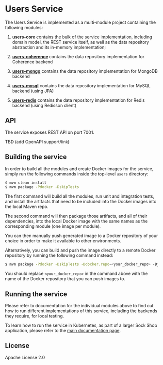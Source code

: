 # Users Service 

The Users Service is implemented as a multi-module project containing the following modules:

1. **[users-core](./users-core)** contains the bulk of the service implementation, including
domain model, the REST service itself, as well as the data repository abstraction and its 
in-memory implementation;

2. **[users-coherence](./users-coherence)** contains the data repository implementation for 
Coherence backend

3. **[users-mongo](./users-mongo)** contains the data repository implementation for MongoDB 
backend

4. **[users-mysql](./users-mysql)** contains the data repository implementation for MySQL 
backend (using JPA)

5. **[users-redis](./users-redis)** contains the data repository implementation for Redis 
backend (using Redisson client)

## API

The service exposes REST API on port 7001. 

TBD (add OpenAPI support/link)

## Building the service

In order to build all the modules and create Docker images for the service, simply run the 
following commands inside the top-level `users` directory:

```bash
$ mvn clean install
$ mvn package -Pdocker -DskipTests
``` 

The first command will build all the modules, run unit and integration tests, and install the
artifacts that need to be included into the Docker images into the local Maven repo.

The second command will then package those artifacts, and all of their dependencies, into
the local Docker image with the same names as the corresponding module (one image per module).

You can then manually push generated image to a Docker repository of your choice in order
to make it available to other environments.

Alternatively, you can build and push the image directly to a remote Docker repository by
running the following command instead:

```bash
$ mvn package -Pdocker -DskipTests -Ddocker.repo=<your_docker_repo> -Djib.goal=build
```

You should replace `<your_docker_repo>` in the command above with the name of the 
Docker repository that you can push images to.

## Running the service

Please refer to documentation for the individual modules above to find out how to run
different implementations of this service, including the backends they require, for local
testing.

To learn how to run the service in Kubernetes, as part of a larger Sock Shop application,
please refer to the [main documentation page](../sockshop/README.md).

## License

Apache License 2.0